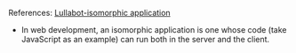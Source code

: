 References: [Lullabot-isomorphic application](https://www.lullabot.com/articles/what-is-an-isomorphic-application)

- In web development, an isomorphic application is one whose code (take JavaScript as an example) can run both in the server and the client.